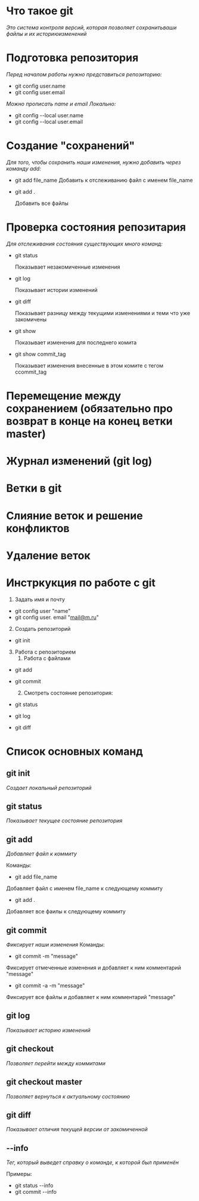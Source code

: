 

# Что такое git

*Это система контроля версий, которая позволяет сохранитьваши файлы и их историюизменений*

# Подготовка репозитория
*Перед началом работы нужно представиться репозиторию:*
* git config user.name
* git config user.email

*Можно прописать name и email Локально:*
* git config --local user.name
* git config --local user.email

# Создание "сохранений"
*Для того, чтобы сохранить наши изменения, нужно добавить через команду add:*

* git add file_name
   Добавить к отслеживанию файл с именем file_name

* git add .

   Добавить все файлы


# Проверка состояния репозитария
*Для отслеживания состояния существующих много команд:*
* git status

   Показывает незакомиченные изменения
* git log

   Показывает истории изменений
* git diff

   Показывает разницу между текущими изменениями и теми что уже закомичены
* git show

   Показывает изменения для последнего комита

* git show commit_tag

   Показывает изменения внесенные в этом комите с тегом ccommit_tag
    

# Перемещение между сохранением (обязательно про возврат в конце на конец ветки master)

# Журнал изменений (git log)

# Ветки в git

# Слияние веток и решение конфликтов

# Удаление веток



# Инстркукция по работе с git
1. Задать имя и почту
 * git config user "name"
 * git config user. email "mail@m.ru"
2. Создать репозиторий
 * git init
3. Работа с репозиторием
   1. Работа с файлами
  * git add
  * git commit
    
    2. Смотреть состояние репозитория:
   * git status
   * git log
   * git diff

# Список основных команд

## git init
*Создает локальный репозиторий*

## git status
*Показывает текущее состояние репозитория*

## git add
*Добавляет файл к коммиту*

Команды:
* git add file_name

Добавляет файл с именем file_name к следующему коммиту

* git add .

Добавляет все фаилы к следующему коммиту

## git commit
*Фиксирует наши изменения*
Команды:
* git commit -m "message"

Фиксирует отмеченные изменения и добавляет к ним комментарий "message"

* git commit -a -m "message"

Фиксирует все файлы и добавляет к ним комментарий "message"

## git log
*Показывает историю изменений*

## git checkout
*Позволяет перейти между коммитами*

## git checkout master
*Позволяет вернуться к актуальному состоянию*

## git diff
*Показывает отличия текущей версии от закомиченной*

## --info
*Тег, который выведет справку о команде, к которой был применён*

Примеры:
* git status --info
* git commit --info
